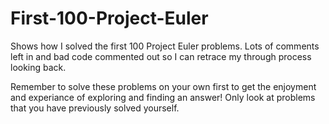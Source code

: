 # First-100-Project-Euler
Shows how I solved the first 100 Project Euler problems. Lots of comments left in and bad code commented out so I can retrace my through process looking back.

Remember to solve these problems on your own first to get the enjoyment and experiance of exploring and finding an answer! Only look at problems that you have previously solved yourself.
